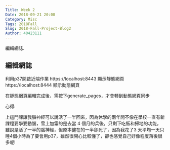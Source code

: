 ```yaml
---
Title: Week 2
Date: 2018-09-21 20:00
Category: Misc
Tags: 2018Fall
Slug: 2018-Fall-Project-Blog2
Author: 40423111
---
```


編輯網誌.

<!-- PELICAN_END_SUMMARY -->

編輯網誌
----

利用p37開啟近端作業
https://localhost:8443       顯示靜態網頁
https://localhost:8444       顯示動態網頁

在靜態網頁編輯完成後，需按下generate_pages，才會轉到動態網頁同步

心得:

上這門課讓我腦神經可以說活了一半回來，因為休學的兩年間不像在學校一直有新課程要學要動腦，雪上加霜的是去當 4 個月的兵後，只剩下吃飯和掃地的功能，雖說是活了一半的腦神經，但原本健在的一半卻死了，因為我花了3 天平均一天只睡4個小時為了要會用p37，雖然很開心比較懂了，卻也感覺自己好像程度落後很多呢!





